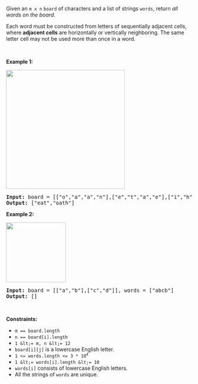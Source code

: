 Given an `` m x n `` `` board ``&nbsp;of characters and a list of strings `` words ``, return _all words on the board_.

Each word must be constructed from letters of sequentially adjacent cells, where __adjacent cells__ are horizontally or vertically neighboring. The same letter cell may not be used more than once in a word.

&nbsp;

__Example 1:__

<img alt="" src="https://assets.leetcode.com/uploads/2020/11/07/search1.jpg" style="width: 322px; height: 322px;"/>

<pre>
<strong>Input:</strong> board = [["o","a","a","n"],["e","t","a","e"],["i","h","k","r"],["i","f","l","v"]], words = ["oath","pea","eat","rain"]
<strong>Output:</strong> ["eat","oath"]
</pre>

__Example 2:__

<img alt="" src="https://assets.leetcode.com/uploads/2020/11/07/search2.jpg" style="width: 162px; height: 162px;"/>

<pre>
<strong>Input:</strong> board = [["a","b"],["c","d"]], words = ["abcb"]
<strong>Output:</strong> []
</pre>

&nbsp;

__Constraints:__

*   `` m == board.length ``
*   `` n == board[i].length ``
*   `` 1 &lt;= m, n &lt;= 12 ``
*   `` board[i][j] `` is a lowercase English letter.
*   <code>1 &lt;= words.length &lt;= 3 * 10<sup>4</sup></code>
*   `` 1 &lt;= words[i].length &lt;= 10 ``
*   `` words[i] `` consists of lowercase English letters.
*   All the strings of `` words `` are unique.